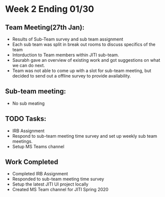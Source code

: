 # Week 2 Ending 01/30

## Team Meeting(27th Jan):
  - Results of Sub-Team survey and sub team assignment
  - Each sub team was split in break out rooms to discuss specifics of the team
  - Intorduction to Team members within JITI sub-team.
  - Saurabh gave an overview of existing work and got suggestions on what we can do next.
  - Team was not able to come up with a slot for sub-team meeting, but decided to send out a offline survey to provide availability.

## Sub-team meeting:
  - No sub meating

## TODO Tasks:
  - IRB Assignment
  - Respond to sub-team meeting time survey and set up weekly sub team meetings.
  - Setup MS Teams channel
  
## Work Completed
  - Completed IRB Assignment
  - Responded to sub-team meeting time survey
  - Setup the latest JITI UI project locally
  - Created MS Team channel for JITI Spring 2020